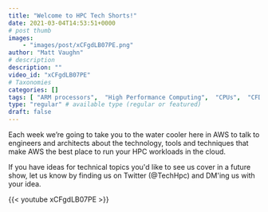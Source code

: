 ```yaml
---
title: "Welcome to HPC Tech Shorts!"
date: 2021-03-04T14:53:51+0000
# post thumb
images:
    - "images/post/xCFgdLB07PE.png"
author: "Matt Vaughn"
# description
description: ""
video_id: "xCFgdLB07PE"
# Taxonomies
categories: []
tags: [ "ARM processors",  "High Performance Computing",  "CPUs",  "CFD",  "HPC",  "techshorts", ]
type: "regular" # available type (regular or featured)
draft: false
---
```


Each week we’re going to take you to the water cooler here in AWS to talk to engineers and architects about the technology, tools and techniques that make AWS the best place to run your HPC workloads in the cloud.

If you have ideas for technical topics you'd like to see us cover in a future show, let us know by finding us on Twitter (@TechHpc) and DM'ing us with your idea.

{{< youtube xCFgdLB07PE >}}